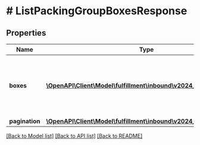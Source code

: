 # # ListPackingGroupBoxesResponse

## Properties

Name | Type | Description | Notes
------------ | ------------- | ------------- | -------------
**boxes** | [**\OpenAPI\Client\Model\fulfillment\inbound\v2024_03_20\Box[]**](Box.md) | Provides the information about the list of boxes in the packing group. |
**pagination** | [**\OpenAPI\Client\Model\fulfillment\inbound\v2024_03_20\Pagination**](Pagination.md) |  | [optional]

[[Back to Model list]](../../README.md#models) [[Back to API list]](../../README.md#endpoints) [[Back to README]](../../README.md)
